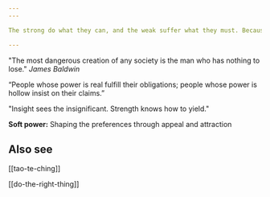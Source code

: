 ```yaml
---
---

The strong do what they can, and the weak suffer what they must. Because the weak don't come together and resist. The most common way people give up their power is by thinking they don’t have any.

---
```


"The most dangerous creation of any society is the man who has nothing to lose." _James Baldwin_

“People whose power is real fulfill their obligations;
people whose power is hollow insist on their claims.”

"Insight sees the insignificant.
Strength knows how to yield."

**Soft power:** Shaping the preferences through appeal and attraction 




## Also see 

[[tao-te-ching]]


[[do-the-right-thing]]